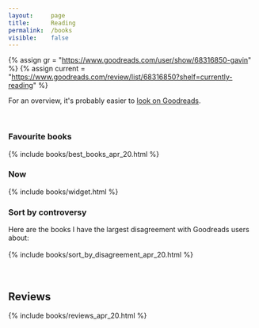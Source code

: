 ```yaml
---
layout:     page
title:      Reading
permalink:  /books
visible:    false
---
```


{%	assign gr = "https://www.goodreads.com/user/show/68316850-gavin"	%}
{%	assign current = "https://www.goodreads.com/review/list/68316850?shelf=currently-reading"	%}

<style>
	table {
    	border-collapse: collapse;
    	border-spacing: 0;
	}
	
	td {
    	padding: 8px; 
	}

	.rating {
		text-align: center;
		font-size: 22pt;
	}

	.best {
		border-spacing: 5;
	}

	.reviews {
		max-width: 100%;
	}

	.reviews td {
		vertical-align: top;
	}
</style>

For an overview, it's probably easier to <a href="{{gr}}">look on Goodreads</a>.

<br>

<div class="accordion">
	<h3>Favourite books</h3>
	<div>
		{%	include books/best_books_apr_20.html	%}
	</div>
	<!--  -->
	<!--  -->
	<h3>Now</h3>
	<div>
		{%	include books/widget.html	%}
	</div>
	<!--  -->
	<!--  -->
	<h3>Sort by controversy</h3>
	<div>
		Here are the books I have the largest disagreement with Goodreads users about:<br><br>
		{%	include books/sort_by_disagreement_apr_20.html	%}
	</div>
</div><br><br>

## Reviews
{%	include books/reviews_apr_20.html	%}

<br><br><br>